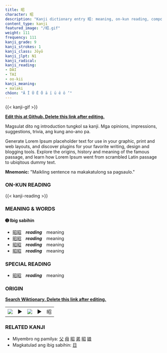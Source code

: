 ```yaml
---
title: 昭
character: 昭
description: "Kanji dictionary entry 昭: meaning, on-kun reading, compounds, origin, related kanji"
content_type: kanji
featured_image: "/昭.gif"
weight: 111
frequency: 111
kanji_grade: 9
kanji_strokes: 1
kanji_class: Jōyō
kanji_jlpt: N1
kanji_radical: 
kanji_reading: 
- DAI
- TAI
- oo-kii
kanji_meaning:
- malaki
chōon: "Ā Ī Ū Ē Ō ā ī ū ē ō ’"
---
```

[//]: # (Don't edit the line below. Kanji animated GIF code is automatically generated.)
{{< kanji-gif >}}

[//]: # (Edit below this line.)

**[Edit this at Github. Delete this link after editing.](https://github.com/tim0g/tim/tree/main/content/kanji/昭/index.md)**

Magsulat dito ng introduction tungkol sa kanji. Mga opinions, impressions, suggestions, trivia, ang kung ano-ano pa.

Generate Lorem Ipsum placeholder text for use in your graphic, print and web layouts, and discover plugins for your favorite writing, design and blogging tools. Explore the origins, history and meaning of the famous passage, and learn how Lorem Ipsum went from scrambled Latin passage to ubiqitous dummy text.
 
**Mnemonic:** "Maikling sentence na makakatulong sa pagsaulo."

### ON-KUN READING

[//]: # (Don't edit the line below. ON-KUN READING code is automatically generated.)
{{< kanji-reading >}}

### MEANING & WORDS

#### ➊ **Ibig sabihin**
  - [昭](../昭)[昭](../昭)　***reading***　meaning
  - [昭](../昭)[昭](../昭)　***reading***　meaning
  - [昭](../昭)[昭](../昭)　***reading***　meaning
  - [昭](../昭)[昭](../昭)　***reading***　meaning

### SPECIAL READING
  - [昭](../昭)[昭](../昭)　***reading***　meaning

### ORIGIN

**[Search Wiktionary. Delete this link after editing.](https://wiktionary.org/wiki/昭)**
<table class="kanji-table"><tr><td>
<img src="60px-昭-bronze.svg.png">
</td><td>▶</td><td>
<img src="60px-昭-oracle.svg.png">
</td><td>▶</td>
<td class="kanji-origin">昭</td>
</tr></table>

### RELATED KANJI
- Miyembro ng pamilya: [父](../父) [母](../母) [昭](../昭) [弟](../弟) [昭](../昭) [娘](../娘)
- Magkatulad ang ibig sabihin: [日](../日)
